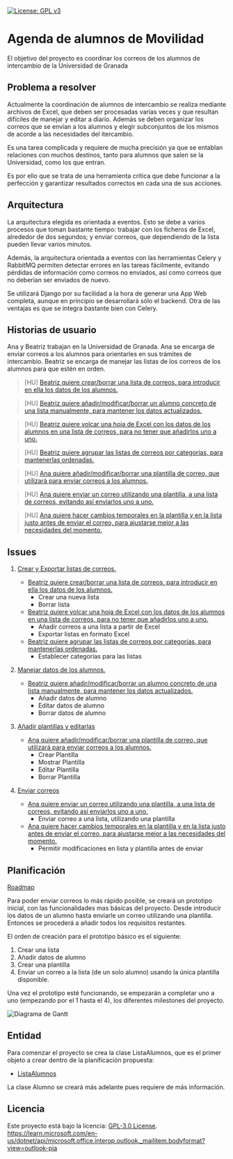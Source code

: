[![License: GPL v3](https://img.shields.io/badge/License-GPLv3-blue.svg)](https://www.gnu.org/licenses/gpl-3.0)
# Agenda de alumnos de Movilidad
El objetivo del proyecto es coordinar los correos de los alumnos de intercambio de la Universidad de Granada

## Problema a resolver

Actualmente la coordinación de alumnos de intercambio se realiza mediante archivos de Excel, que deben ser procesadas varias veces y que resultan difíciles de manejar y editar a diario. Además se deben organizar los correos que se envían a los alumnos y elegir subconjuntos de los mismos de acorde a las necesidades del itercambio.

Es una tarea complicada y requiere de mucha precisión ya que se entablan relaciones con muchos destinos, tanto para alumnos que salen se la Universidad, como los que entran.

Es por ello que se trata de una herramienta crítica que debe funcionar a la perfección y garantizar resultados correctos en cada una de sus acciones.

## Arquitectura

La arquitectura elegida es orientada a eventos. Esto se debe a varios procesos que toman bastante tiempo: trabajar con los ficheros de Excel, alrededor de dos segundos; y enviar correos, que dependiendo de la lista pueden llevar varios minutos.

Además, la arquitectura orientada a eventos con las herramientas Celery y RabbitMQ permiten detectar errores en las tareas fácilmente, evitando pérdidas de información como correos no enviados, así como correos que no deberían ser enviados de nuevo.

Se utilizará Django por su facilidad a la hora de generar una App Web completa, aunque en principio se desarrollará sólo el backend. Otra de las ventajas es que se integra bastante bien con Celery.

## Historias de usuario

Ana y Beatriz trabajan en la Universidad de Granada. Ana se encarga de enviar correos a los alumnos para orientarles en sus trámites de intercambio. Beatriz se encarga de manejar las listas de los correos de los alumnos para que estén en orden.

> [HU] [Beatriz quiere crear/borrar una lista de correos, para introducir en ella los datos de los alumnos.](https://github.com/GabCas28/Agenda-Alumnos-Intercambio/issues/1)

> [HU] [Beatriz quiere añadir/modificar/borrar un alumno concreto de una lista manualmente, para mantener los datos actualizados.](https://github.com/GabCas28/Agenda-Alumnos-Intercambio/issues/2)

> [HU] [Beatriz quiere volcar una hoja de Excel con los datos de los alumnos en una lista de correos, para no tener que añadirlos uno a uno.](https://github.com/GabCas28/Agenda-Alumnos-Intercambio/issues/5)

> [HU] [Beatriz quiere agrupar las listas de correos por categorías, para mantenerlas ordenadas.](https://github.com/GabCas28/Agenda-Alumnos-Intercambio/issues/6)

> [HU] [Ana quiere añadir/modificar/borrar una plantilla de correo, que utilizará para enviar correos a los alumnos.](https://github.com/GabCas28/Agenda-Alumnos-Intercambio/issues/3)

> [HU] [Ana quiere enviar un correo utilizando una plantilla, a una lista de correos, evitando así enviarlos uno a uno.](https://github.com/GabCas28/Agenda-Alumnos-Intercambio/issues/4)

> [HU] [Ana quiere hacer cambios temporales en la plantilla y en la lista justo antes de enviar el correo, para ajustarse mejor a las necesidades del momento.](https://github.com/GabCas28/Agenda-Alumnos-Intercambio/issues/7)

## Issues
1. [Crear y Exportar listas de correos.](https://github.com/GabCas28/Agenda-Alumnos-Intercambio/milestone/1)
    - [Beatriz quiere crear/borrar una lista de correos, para introducir en ella los datos de los alumnos.](https://github.com/GabCas28/Agenda-Alumnos-Intercambio/issues/1)
      * Crear una nueva lista
      * Borrar lista
    - [Beatriz quiere volcar una hoja de Excel con los datos de los alumnos en una lista de correos, para no tener que añadirlos uno a uno.](https://github.com/GabCas28/Agenda-Alumnos-Intercambio/issues/5)
      * Añadir correos a una lista a partir de Excel
      * Exportar listas en formato Excel
    - [Beatriz quiere agrupar las listas de correos por categorías, para mantenerlas ordenadas.](https://github.com/GabCas28/Agenda-Alumnos-Intercambio/issues/6)
      * Establecer categorías para las listas
  
2. [Manejar datos de los alumnos.](https://github.com/GabCas28/Agenda-Alumnos-Intercambio/milestone/2)
    - [Beatriz quiere añadir/modificar/borrar un alumno concreto de una lista manualmente, para mantener los datos actualizados.](https://github.com/GabCas28/Agenda-Alumnos-Intercambio/issues/2)
      * Añadir datos de alumno
      * Editar datos de alumno
      * Borrar datos de alumno
  
3. [Añadir plantillas y editarlas](https://github.com/GabCas28/Agenda-Alumnos-Intercambio/milestone/3)
    - [Ana quiere añadir/modificar/borrar una plantilla de correo, que utilizará para enviar correos a los alumnos.](https://github.com/GabCas28/Agenda-Alumnos-Intercambio/issues/3)
      * Crear Plantilla
      * Mostrar Plantilla
      * Editar Plantilla
      * Borrar Plantilla
  
4. [Enviar correos](https://github.com/GabCas28/Agenda-Alumnos-Intercambio/milestone/4)
    - [Ana quiere enviar un correo utilizando una plantilla, a una lista de correos, evitando así enviarlos uno a uno.](https://github.com/GabCas28/Agenda-Alumnos-Intercambio/issues/4)
      * Enviar correo a una lista, utilizando una plantilla
    - [Ana quiere hacer cambios temporales en la plantilla y en la lista justo antes de enviar el correo, para ajustarse mejor a las necesidades del momento.](https://github.com/GabCas28/Agenda-Alumnos-Intercambio/issues/7)
      * Permitir modificaciones en lista y plantilla antes de enviar
  
## Planificación

[Roadmap](https://github.com/GabCas28/Agenda-Alumnos-Intercambio/projects/1)

Para poder enviar correos lo más rápido posible, se creará un prototipo inicial, con las funcionalidades mas básicas del proyecto. Desde introducir los datos de un alumno hasta enviarle un correo utilizando una plantilla. Entonces se procederá a añadir todos los requisitos restantes.

El orden de creación para el prototipo básico es el siguiente:

1. Crear una lista
2. Añadir datos de alumno
3. Crear una plantilla
4. Enviar un correo a la lista (de un solo alumno) usando la única plantilla disponible.
  
Una vez el prototipo esté funcionando, se empezarán a completar uno a uno (empezando por el 1 hasta el 4), los diferentes milestones del proyecto.

![Diagrama de Gantt](./doc/Planning-Gantt.png)

## Entidad

Para comenzar el proyecto se crea la clase ListaAlumnos, que es el primer objeto a crear dentro de la planificación propuesta:

* [ListaAlumnos](./src/ListaAlumnos.py)

La clase Alumno se creará más adelante pues requiere de más información.

## Licencia

Este proyecto está bajo la licencia: [GPL-3.0 License](LICENSE.md).
https://learn.microsoft.com/en-us/dotnet/api/microsoft.office.interop.outlook._mailitem.bodyformat?view=outlook-pia